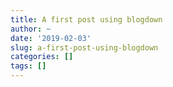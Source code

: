 ```yaml
---
title: A first post using blogdown
author: ~
date: '2019-02-03'
slug: a-first-post-using-blogdown
categories: []
tags: []
---
```

